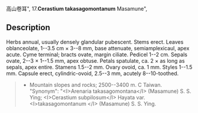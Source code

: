 高山卷耳",
17.**Cerastium takasagomontanum** Masamune",

## Description
Herbs annual, usually densely glandular pubescent. Stems erect. Leaves oblanceolate, 1--3.5 cm × 3--8 mm, base attenuate, semiamplexicaul, apex acute. Cyme terminal; bracts ovate, margin ciliate. Pedicel 1--2 cm. Sepals ovate, 2--3 × 1--1.5 mm, apex obtuse. Petals spatulate, ca. 2 × as long as sepals, apex entire. Stamens 1.5--2 mm. Ovary ovoid, ca. 1 mm. Styles 1--1.5 mm. Capsule erect, cylindric-ovoid, 2.5--3 mm, acutely 8--10-toothed.

> * Mountain slopes and rocks; 2500--3400 m. C Taiwan.
  "Synonym": "&lt;I&gt;Arenaria takasagomontana&lt;/I&gt; (Masamune) S. S. Ying; &lt;I&gt;Cerastium subpilosum&lt;/I&gt; Hayata var. &lt;I&gt;takasagomontanum &lt;/I&gt; (Masamune) S. S. Ying.
